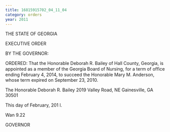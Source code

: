 ```yaml
---
title: 16815915702_04_11_04
category: orders
year: 2011
---
```

 

THE STATE OF GEORGIA

EXECUTIVE ORDER

BY THE GOVERNOR:

ORDERED: That the Honorable Deborah R. Bailey of Hall County, Georgia, is
appointed as a member of the Georgia Board of Nursing, for a term
of ofﬁce ending February 4, 2014, to succeed the Honorable Mary
M. Anderson, whose term expired on September 23, 2010.

The Honorable Deborah R. Bailey
2019 Valley Road, NE
Gainesville, GA 30501

This  day of February, 201 l.

Wan 9.22

GOVERNOR

